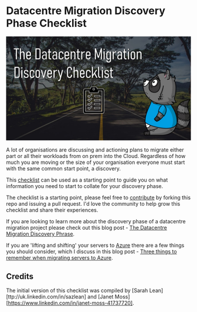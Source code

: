 # Datacentre Migration Discovery Phase Checklist

![Datacentre Migration Discovery Checklist thumbnail](/media/checklist.jpg)

A lot of organisations are discussing and actioning plans to migrate either part or all their workloads from on prem into the Cloud.  Regardless of how much you are moving or the size of your organisation everyone must start with the same common start point, a discovery.

This [checklist](checklist.md) can be used as a starting point to guide you on what information you need to start to collate for your discovery phase.

The checklist is a starting point, please feel free to [contribute](contributing.md) by forking this repo and issuing a pull request. I'd love the community to help grow this checklist and share their experiences.

If you are looking to learn more about the discovery phase of a datacentre migration project please check out this blog post - [The Datacentre Migration Discovery Phrase](https://techcommunity.microsoft.com/t5/itops-talk-blog/the-datacentre-migration-discovery-phrase/ba-p/1327567?WT.mc_id=github-social-salean).

If you are 'lifting and shifting' your servers to [Azure](https://azure.microsoft.com/free/?WT.mc_id=github-social-salean) there are a few things you should consider, which I discuss in this blog post - [Three things to remember when migrating servers to Azure](https://techcommunity.microsoft.com/t5/itops-talk-blog/three-things-to-remember-when-migrating-servers-to-azure/ba-p/1305901?WT.mc_id=github-social-salean).

## Credits

The initial version of this checklist was compiled by [Sarah Lean][ttp://uk.linkedin.com/in/sazlean] and [Janet Moss][https://www.linkedin.com/in/janet-moss-41737720].
